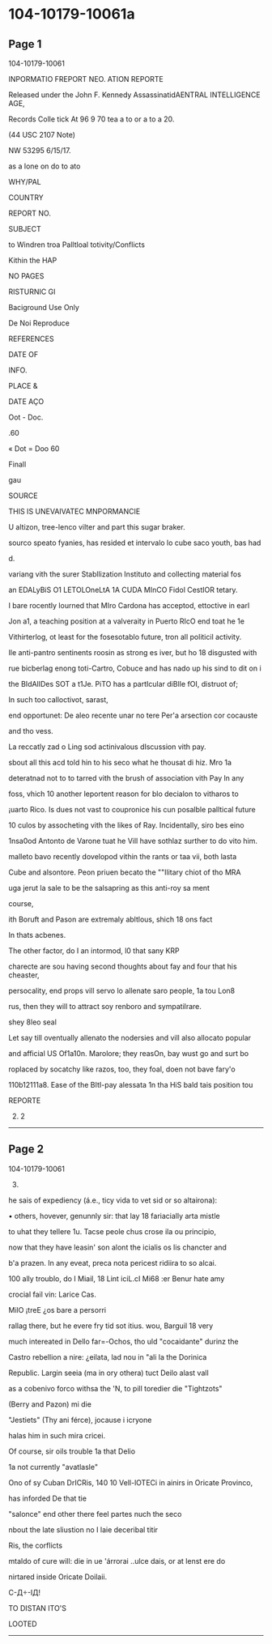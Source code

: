 # 104-10179-10061a

## Page 1

104-10179-10061

INPORMATIO FREPORT NEO. ATION REPORTE

Released under the John F. Kennedy AssassinatidAENTRAL INTELLIGENCE AGE,

Records Colle tick At 96 9 70 tea a to or a to a 20.

(44 USC 2107 Note)

NW 53295 6/15/17.

as a lone on do to ato

WHY/PAL

COUNTRY

REPORT NO.

SUBJECT

to Windren troa Palltloal totivity/Conflicts

Kithin the HAP

NO PAGES

RISTURNIC GI

Baciground Use Only

De Noi Reproduce

REFERENCES

DATE OF

INFO.

PLACE &

DATE AÇO

Oot - Doc.

.60

« Dot = Doo 60

Finall

gau

SOURCE

THIS IS UNEVAIVATEC MNPORMANCIE

U altizon, tree-lenco vilter and part this sugar braker.

sourco speato fyanies, has resided et intervalo lo cube saco youth, bas had

d.

variang vith the surer Stabllization Instituto and collecting material fos

an EDALyBiS O1 LETOLOneLtA 1A CUDA MInCO Fidol CestIOR tetary.

I bare rocently lourned that MIro Cardona has acceptod, ettoctive in earl

Jon a1, a teaching position at a valveraity in Puerto RIcO end toat he 1e

Vithirterlog, ot least for the fosesotablo future, tron all politicil activity.

Ile anti-pantro sentinents roosin as strong es iver, but ho 18 disgusted with

rue bicberlag enong toti-Cartro, Cobuce and has nado up his sind to dit on i

the BIdAlIDes SOT a t1Je. PiTO has a partIcular diBlIe fOI, distruot of;

In such too calloctivot, sarast,

end opportunet: De aleo recente unar no tere Per'a arsection cor cocauste

and tho vess.

La reccatly zad o Ling sod actinivalous dIscussion vith pay.

sbout all this acd told hin to his seco what he thousat di hiz. Mro 1a

deteratnad not to to tarred vith the brush of association vith Pay ln any

foss, vhich 10 another leportent reason for blo decialon to vitharos to

¡uarto Rico. Is dues not vast to coupronice his cun posalble palltical future

10 culos by assocheting vith the likes of Ray. Incidentally, siro bes eino

1nsa0od Antonto de Varone tuat he Vill have sothlaz surther to do vito him.

malleto bavo recently dovelopod vithin the rants or taa vii, both lasta

Cube and alsontore. Peon priuen becato the ""Ilitary chiot of tho MRA

uga jerut la sale to be the salsapring as this anti-roy sa ment

course,

ith Boruft and Pason are extremaly abltlous, shich 18 ons fact

In thats acbenes.

The other factor, do I an intormod, l0 that sany KRP

charecte are sou having second thoughts about fay and four that his cheaster,

persocality, end props vill servo lo allenate saro people, 1a tou Lon8

rus, then they will to attract soy renboro and sympatilrare.

shey 8leo seal

Let say till oventually allenato the nodersies and vill also allocato popular

and afficial US Of1a10n. Marolore; they reasOn, bay wust go and surt bo

roplaced by socatchy like razos, too, they foal, doen not bave fary'o

110b12111a8. Ease of the BItI-pay alessata 1n tha HiS bald tais position tou

REPORTE

2. 2

---

## Page 2

104-10179-10061

3.

he sais of expediency (á.e., ticy vida to vet sid or so altairona):

• others, hovever, genunnly sir: that lay 18 fariacially arta mistle

to uhat they tellere 1u. Tacse peole chus crose ila ou principio,

now that they have leasin' son alont the icialis os lis chancter and

b'a prazen. In any eveat, preca nota pericest ridiira to so alcai.

100 ally troublo, do I Miail, 18 Lint iciL.cI Mi68 :er Benur hate amy

crocial fail vin: Larice Cas.

MilO ¡treE ¿os bare a persorri

rallag there, but he evere fry tid sot itius. wou, Barguil 18 very

much intereated in Dello far=-Ochos, tho uld "cocaidante" durinz the

Castro rebellion a nire: ¿eilata, lad nou in "ali la the Dorinica

Republic. Largin seeia (ma in ory othera) tuct Deilo alast vall

as a cobenivo forco withsa the 'N, to pill toredier die "Tightzots"

(Berry and Pazon) mi die

"Jestiets" (Thy ani férce), jocause i icryone

halas him in such mira cricei.

Of course, sir oils trouble 1a that Delio

1a not currently "avatlasle"

Ono of sy Cuban DrICRis, 140 10 Vell-lOTECi in ainirs in Oricate Provinco,

has inforded De that tie

"salonce" end other there feel partes nuch the seco

nbout the late sliustion no I laie deceribal titir

Ris, the corflicts

mtaldo of cure will: die in ue 'árrorai ..ulce dais, or at lenst ere do

nirtared inside Oricate Doilaii.

С-Д÷-ІД!

TO DISTAN ITO'S

LOOTED

---

